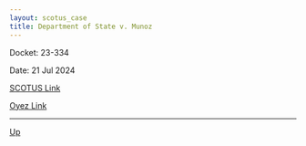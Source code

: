 ```yaml
---
layout: scotus_case
title: Department of State v. Munoz
---
```


Docket: 23-334

Date: 21 Jul 2024

[SCOTUS Link](https://www.supremecourt.gov/opinions/23pdf/602us1r46_gfbi.pdf)

[Oyez Link](https://www.oyez.org/cases/2024/23-334)

---

[Up](./README.md)